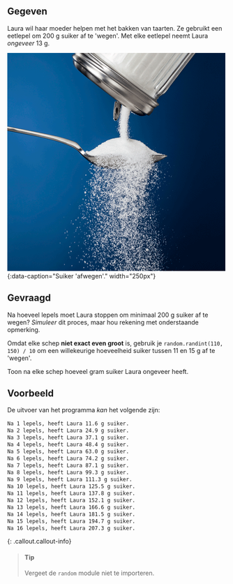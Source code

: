 ## Gegeven
Laura wil haar moeder helpen met het bakken van taarten. Ze gebruikt een eetlepel om 200 g suiker af te 'wegen'. Met elke eetlepel neemt Laura *ongeveer* 13 g.

![Suiker 'afwegen'.](media/sugar.gif "Suiker 'afwegen'."){:data-caption="Suiker 'afwegen'." width="250px"}

## Gevraagd

Na hoeveel lepels moet Laura stoppen om minimaal 200 g suiker af te wegen? *Simuleer* dit proces, maar hou rekening met onderstaande opmerking.

Omdat elke schep **niet exact even groot** is, gebruik je `random.randint(110, 150) / 10` om een willekeurige hoeveelheid suiker tussen 11 en 15 g af te 'wegen'.

Toon na elke schep hoeveel gram suiker Laura ongeveer heeft. 

## Voorbeeld

De uitvoer van het programma *kan* het volgende zijn:

```
Na 1 lepels, heeft Laura 11.6 g suiker.
Na 2 lepels, heeft Laura 24.9 g suiker.
Na 3 lepels, heeft Laura 37.1 g suiker.
Na 4 lepels, heeft Laura 48.4 g suiker.
Na 5 lepels, heeft Laura 63.0 g suiker.
Na 6 lepels, heeft Laura 74.2 g suiker.
Na 7 lepels, heeft Laura 87.1 g suiker.
Na 8 lepels, heeft Laura 99.3 g suiker.
Na 9 lepels, heeft Laura 111.3 g suiker.
Na 10 lepels, heeft Laura 125.5 g suiker.
Na 11 lepels, heeft Laura 137.8 g suiker.
Na 12 lepels, heeft Laura 152.1 g suiker.
Na 13 lepels, heeft Laura 166.6 g suiker.
Na 14 lepels, heeft Laura 181.5 g suiker.
Na 15 lepels, heeft Laura 194.7 g suiker.
Na 16 lepels, heeft Laura 207.3 g suiker.
```

{: .callout.callout-info}
>#### Tip
>Vergeet de `random` module niet te importeren.
